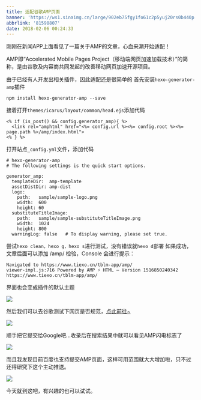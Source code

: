 ```yaml
---
title: 适配谷歌AMP页面
banner: 'https://ws1.sinaimg.cn/large/902eb75fgy1fo61c2p5yuj20rs0b440p.jpg'
abbrlink: '81598807'
date: 2018-02-06 00:24:33
---
```

刚刚在新闻APP上面看见了一篇关于AMP的文章，心血来潮开始适配！
<!--more-->

AMP即“Accelerated Mobile Pages Project（移动端网页加速加载技术）”的简称，是由谷歌及内容商共同发起的改善移动网页加速开源项目。

由于已经有人开发出相关插件，因此适配还是很简单的
首先安装`hexo-generator-amp`插件
 

```
npm install hexo-generator-amp --save
```

接着打开`themes/icarus/layout/common/head.ejs`添加代码

```
<% if (is_post() && config.generator_amp){ %>
  <link rel="amphtml" href="<%= config.url %><%= config.root %><%= page.path %>/amp/index.html">
<% } %>
```
打开站点`_config.yml`文件，添加代码

```
# hexo-generator-amp
# The following settings is the quick start options.

generator_amp:
  templateDir:  amp-template
  assetDistDir: amp-dist
  logo:
    path:   sample/sample-logo.png
    width:  600
    height: 60
  substituteTitleImage:
    path:   sample/sample-substituteTitleImage.png
    width:  1024
    height: 800
  warningLog: false   # To display warning, please set true.
```

尝试`hexo clean，hexo g，hexo s`进行测试，没有错误就`hexo d`部署
如果成功，文章后面可以添加 /amp/ 检验，Console 会进行提示：

```
Navigated to https://www.tiexo.cn/tblm-app/amp/
viewer-impl.js:716 Powered by AMP ⚡ HTML – Version 1516850240342 https://www.tiexo.cn/tblm-app/amp/
```
界面也会变成插件的默认主题

![](https://ws1.sinaimg.cn/large/902eb75fgy1fo5z2dsoj1j20b20judhc.jpg)

然后我们可以去谷歌测试下网页是否规范，[点此前往~](https://search.google.com/test/amp)

![](https://ws1.sinaimg.cn/large/902eb75fgy1fo5zcn6rhdj20qc07vgm7.jpg)

顺手把它提交给Google吧...收录后在搜索结果中就可以看见AMP闪电标志了

![](https://ws1.sinaimg.cn/large/902eb75fgy1fo5zdmtdqwj20bw05hdg7.jpg)

而且我发现目前百度也支持提交AMP页面，这样可用范围就大大增加啦，只不过还得研究下这个主动推送。

![](https://ws1.sinaimg.cn/large/902eb75fgy1fo616gh5rrj20zq0lg40q.jpg)

今天就到这吧，有兴趣的也可以试试。
